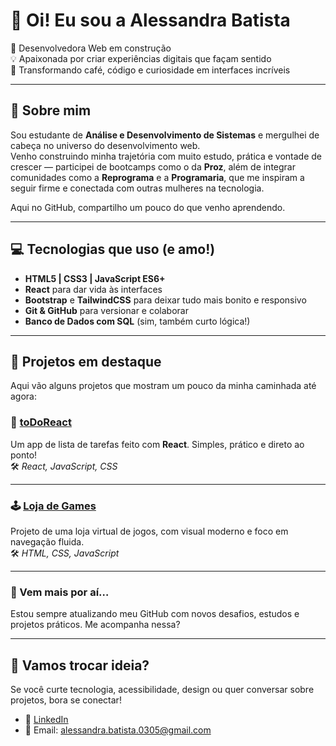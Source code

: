 # 👋 Oi! Eu sou a Alessandra Batista

🎨 Desenvolvedora Web em construção  
💡 Apaixonada por criar experiências digitais que façam sentido  
🚀 Transformando café, código e curiosidade em interfaces incríveis

---

## 🌟 Sobre mim

Sou estudante de **Análise e Desenvolvimento de Sistemas** e mergulhei de cabeça no universo do desenvolvimento web.  
Venho construindo minha trajetória com muito estudo, prática e vontade de crescer — participei de bootcamps como o da **Proz**, além de integrar comunidades como a **Reprograma** e a **Programaria**, que me inspiram a seguir firme e conectada com outras mulheres na tecnologia.

Aqui no GitHub, compartilho um pouco do que venho aprendendo. 

---

## 💻 Tecnologias que uso (e amo!)

- **HTML5 | CSS3 | JavaScript ES6+**
- **React** para dar vida às interfaces
- **Bootstrap** e **TailwindCSS** para deixar tudo mais bonito e responsivo
- **Git & GitHub** para versionar e colaborar
- **Banco de Dados com SQL** (sim, também curto lógica!)

---

## 📂 Projetos em destaque

Aqui vão alguns projetos que mostram um pouco da minha caminhada até agora:

### 📝 [toDoReact](https://github.com/AlessandraBatistaJ/toDoReact)
Um app de lista de tarefas feito com **React**. Simples, prático e direto ao ponto!  
🛠️ _React, JavaScript, CSS_

---

### 🕹️ [Loja de Games](https://github.com/AlessandraBatistaJ/lojaGames)
Projeto de uma loja virtual de jogos, com visual moderno e foco em navegação fluida.  
🛠️ _HTML, CSS, JavaScript_

---

### 🚀 Vem mais por aí…
Estou sempre atualizando meu GitHub com novos desafios, estudos e projetos práticos. Me acompanha nessa?

---

## 🤝 Vamos trocar ideia?

Se você curte tecnologia, acessibilidade, design ou quer conversar sobre projetos, bora se conectar!

- 💼 [LinkedIn](https://www.linkedin.com/in/alessandra-batista-52195724b/)
- 💌 Email: alessandra.batista.0305@gmail.com


